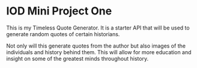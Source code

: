 # IOD Mini Project One

This is my Timeless Quote Generator. It is a starter API that will be used to generate random quotes of certain historians. 

Not only will this generate quotes from the author but also images of the individuals and history behind them.
This will allow for more education and insight on some of the greatest minds throughout history.
